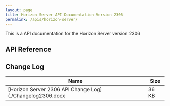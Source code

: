 ```yaml
---
layout: page
title: Horizon Server API Documentation Version 2306
permalink: /apis/horizon-server/
---
```


This is a API documentation for the Horizon Server version 2306

## API Reference
<swagger-ui src="./rest-api-swagger-docs.json"/>

## Change Log  
| Name | Size |
| --- | --- |
| [Horizon Server 2306 API Change Log](./Changelog2306.docx | 36 KB |